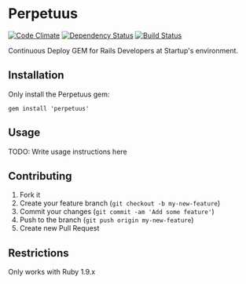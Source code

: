 # Perpetuus
[![Code Climate](https://codeclimate.com/github/ricardobond/perpetuus.png)](https://codeclimate.com/github/ricardobond/perpetuus)
[![Dependency Status](https://gemnasium.com/ricardobond/perpetuus.png)](https://gemnasium.com/ricardobond/perpetuus)
[![Build Status](https://travis-ci.org/ricardobond/perpetuus.png)](https://travis-ci.org/ricardobond/perpetuus)

Continuous Deploy GEM for Rails Developers at Startup's environment.

## Installation

Only install the Perpetuus gem:

    gem install 'perpetuus'

## Usage

TODO: Write usage instructions here

## Contributing

1. Fork it
2. Create your feature branch (`git checkout -b my-new-feature`)
3. Commit your changes (`git commit -am 'Add some feature'`)
4. Push to the branch (`git push origin my-new-feature`)
5. Create new Pull Request

## Restrictions

Only works with Ruby 1.9.x